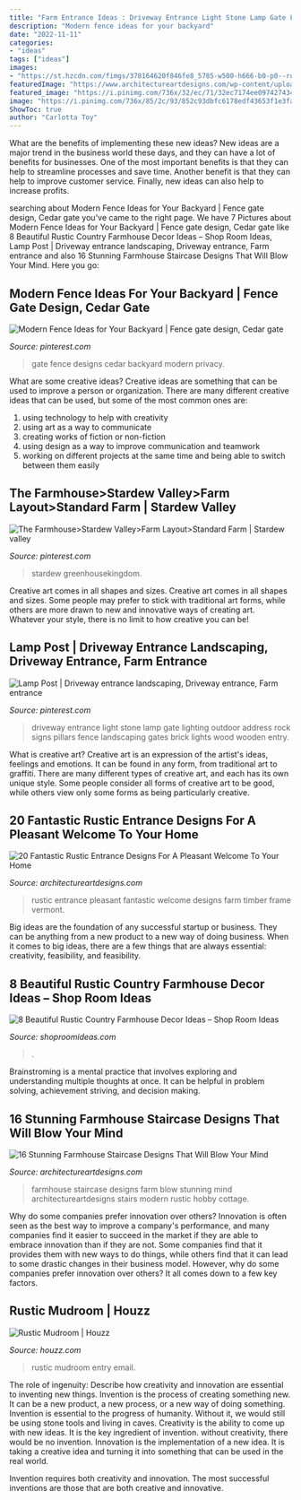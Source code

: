 ```yaml
---
title: "Farm Entrance Ideas : Driveway Entrance Light Stone Lamp Gate Lighting Outdoor Address Rock Signs Pillars Fence Landscaping Gates Brick Lights Wood Wooden Entry"
description: "Modern fence ideas for your backyard"
date: "2022-11-11"
categories:
- "ideas"
tags: ["ideas"]
images:
- "https://st.hzcdn.com/fimgs/378164620f846fe8_5785-w500-h666-b0-p0--rustic-entry.jpg"
featuredImage: "https://www.architectureartdesigns.com/wp-content/uploads/2019/01/16-Stunning-Farmhouse-Staircase-Designs-That-Will-Blow-Your-Mind-3.jpg"
featured_image: "https://i.pinimg.com/736x/32/ec/71/32ec7174ee09742743400b759bef98f7.jpg"
image: "https://i.pinimg.com/736x/85/2c/93/852c93dbfc6178edf43653f1e3fae614.jpg"
ShowToc: true
author: "Carlotta Toy"
---
```



What are the benefits of implementing these new ideas?
New ideas are a major trend in the business world these days, and they can have a lot of benefits for businesses. One of the most important benefits is that they can help to streamline processes and save time. Another benefit is that they can help to improve customer service. Finally, new ideas can also help to increase profits.

	

		
searching about Modern Fence Ideas for Your Backyard | Fence gate design, Cedar gate you've came to the right page. We have 7 Pictures about Modern Fence Ideas for Your Backyard | Fence gate design, Cedar gate like 8 Beautiful Rustic Country Farmhouse Decor Ideas – Shop Room Ideas, Lamp Post | Driveway entrance landscaping, Driveway entrance, Farm entrance and also 16 Stunning Farmhouse Staircase Designs That Will Blow Your Mind. Here you go:
		
    
## Modern Fence Ideas For Your Backyard | Fence Gate Design, Cedar Gate

<img loading=lazy src="https://i.pinimg.com/736x/10/ed/c2/10edc20eb9c03e19765e7cb030afad0e.jpg" onerror="this.onerror=null;this.src='https://tse2.mm.bing.net/th?id=OIP.pohbScz6-rH8qYQZDlufMwHaLH&amp;pid=15.1';" alt="Modern Fence Ideas for Your Backyard | Fence gate design, Cedar gate">

_Source: pinterest.com_

>gate fence designs cedar backyard modern privacy. 

	

What are some creative ideas?
Creative ideas are something that can be used to improve a person or organization. There are many different creative ideas that can be used, but some of the most common ones are: 
1. using technology to help with creativity 
2. using art as a way to communicate 
3. creating works of fiction or non-fiction 
4. using design as a way to improve communication and teamwork 
5. working on different projects at the same time and being able to switch between them easily 

    
## The Farmhouse&gt;Stardew Valley&gt;Farm Layout&gt;Standard Farm | Stardew Valley

<img loading=lazy src="https://i.pinimg.com/736x/32/ec/71/32ec7174ee09742743400b759bef98f7.jpg" onerror="this.onerror=null;this.src='https://tse3.mm.bing.net/th?id=OIP.vmislwL4JL2r736N0fFoywHaD6&amp;pid=15.1';" alt="The Farmhouse&gt;Stardew Valley&gt;Farm Layout&gt;Standard Farm | Stardew valley">

_Source: pinterest.com_

>stardew greenhousekingdom. 

	

Creative art comes in all shapes and sizes.
Creative art comes in all shapes and sizes. Some people may prefer to stick with traditional art forms, while others are more drawn to new and innovative ways of creating art. Whatever your style, there is no limit to how creative you can be!

    
## Lamp Post | Driveway Entrance Landscaping, Driveway Entrance, Farm Entrance

<img loading=lazy src="https://i.pinimg.com/736x/85/2c/93/852c93dbfc6178edf43653f1e3fae614.jpg" onerror="this.onerror=null;this.src='https://tse2.mm.bing.net/th?id=OIP.w6du3Xz-B3_FbDV5MMBsYQAAAA&amp;pid=15.1';" alt="Lamp Post | Driveway entrance landscaping, Driveway entrance, Farm entrance">

_Source: pinterest.com_

>driveway entrance light stone lamp gate lighting outdoor address rock signs pillars fence landscaping gates brick lights wood wooden entry. 

	

What is creative art?
Creative art is an expression of the artist's ideas, feelings and emotions. It can be found in any form, from traditional art to graffiti. There are many different types of creative art, and each has its own unique style. Some people consider all forms of creative art to be good, while others view only some forms as being particularly creative.

    
## 20 Fantastic Rustic Entrance Designs For A Pleasant Welcome To Your Home

<img loading=lazy src="http://www.architectureartdesigns.com/wp-content/uploads/2015/11/20-Fantastic-Rustic-Entrance-Designs-For-A-Pleasant-Welcome-To-Your-Home-20.jpg" onerror="this.onerror=null;this.src='https://tse4.mm.bing.net/th?id=OIP.1tL44fgQx6_xQ9QOu56V-wHaJQ&amp;pid=15.1';" alt="20 Fantastic Rustic Entrance Designs For A Pleasant Welcome To Your Home">

_Source: architectureartdesigns.com_

>rustic entrance pleasant fantastic welcome designs farm timber frame vermont. 

	

Big ideas are the foundation of any successful startup or business. They can be anything from a new product to a new way of doing business. When it comes to big ideas, there are a few things that are always essential: creativity, feasibility, and feasibility.

    
## 8 Beautiful Rustic Country Farmhouse Decor Ideas – Shop Room Ideas

<img loading=lazy src="https://shoproomideas.com/wp-content/uploads/2015/07/farmhouse-entry-home-country-cottage-white-wash-paneling-renovation-cottage-england-english-entrance-hallway-ideas-shop-room-ideas-grey-gray-outdoor-tiles-granite-stone-.jpg" onerror="this.onerror=null;this.src='https://tse3.mm.bing.net/th?id=OIP.tPyj0nwJOEjiTekl2uPY7gHaLN&amp;pid=15.1';" alt="8 Beautiful Rustic Country Farmhouse Decor Ideas – Shop Room Ideas">

_Source: shoproomideas.com_

>. 

	

Brainstroming is a mental practice that involves exploring and understanding multiple thoughts at once. It can be helpful in problem solving, achievement striving, and decision making.

    
## 16 Stunning Farmhouse Staircase Designs That Will Blow Your Mind

<img loading=lazy src="https://www.architectureartdesigns.com/wp-content/uploads/2019/01/16-Stunning-Farmhouse-Staircase-Designs-That-Will-Blow-Your-Mind-3.jpg" onerror="this.onerror=null;this.src='https://tse2.mm.bing.net/th?id=OIP.0DaEcmLMAloOublezH9EugHaLH&amp;pid=15.1';" alt="16 Stunning Farmhouse Staircase Designs That Will Blow Your Mind">

_Source: architectureartdesigns.com_

>farmhouse staircase designs farm blow stunning mind architectureartdesigns stairs modern rustic hobby cottage. 

	

Why do some companies prefer innovation over others?
Innovation is often seen as the best way to improve a company's performance, and many companies find it easier to succeed in the market if they are able to embrace innovation than if they are not. Some companies find that it provides them with new ways to do things, while others find that it can lead to some drastic changes in their business model. However, why do some companies prefer innovation over others? It all comes down to a few key factors.

    
## Rustic Mudroom | Houzz

<img loading=lazy src="https://st.hzcdn.com/fimgs/378164620f846fe8_5785-w500-h666-b0-p0--rustic-entry.jpg" onerror="this.onerror=null;this.src='https://tse1.mm.bing.net/th?id=OIP.KfszK-BowVMp0gS_TmL_EQHaJ3&amp;pid=15.1';" alt="Rustic Mudroom | Houzz">

_Source: houzz.com_

>rustic mudroom entry email. 

	

The role of ingenuity: Describe how creativity and innovation are essential to inventing new things.
Invention is the process of creating something new. It can be a new product, a new process, or a new way of doing something. Invention is essential to the progress of humanity. Without it, we would still be using stone tools and living in caves.
Creativity is the ability to come up with new ideas. It is the key ingredient of invention. without creativity, there would be no invention. Innovation is the implementation of a new idea. It is taking a creative idea and turning it into something that can be used in the real world.

Invention requires both creativity and innovation. The most successful inventions are those that are both creative and innovative.

